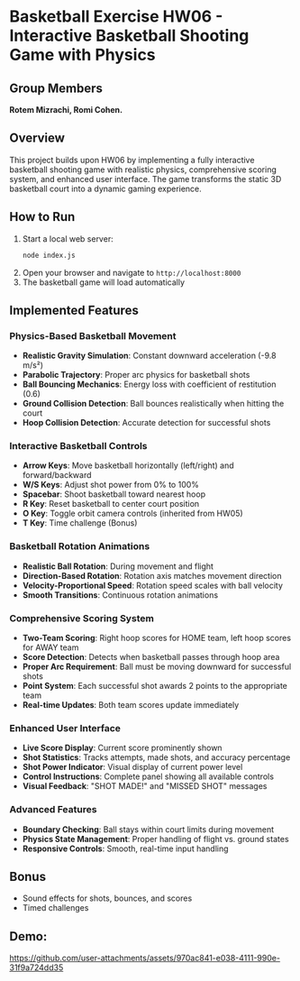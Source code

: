 # Basketball Exercise HW06 - Interactive Basketball Shooting Game with Physics

## Group Members
**Rotem Mizrachi, Romi Cohen.**

## Overview
This project builds upon HW06 by implementing a fully interactive basketball shooting game with realistic physics, comprehensive scoring system, and enhanced user interface. The game transforms the static 3D basketball court into a dynamic gaming experience.

## How to Run
1. Start a local web server:
   ```bash
   node index.js
   ```
2. Open your browser and navigate to `http://localhost:8000`
3. The basketball game will load automatically

## Implemented Features

### Physics-Based Basketball Movement
- **Realistic Gravity Simulation**: Constant downward acceleration (-9.8 m/s²)
- **Parabolic Trajectory**: Proper arc physics for basketball shots
- **Ball Bouncing Mechanics**: Energy loss with coefficient of restitution (0.6)
- **Ground Collision Detection**: Ball bounces realistically when hitting the court
- **Hoop Collision Detection**: Accurate detection for successful shots

### Interactive Basketball Controls
- **Arrow Keys**: Move basketball horizontally (left/right) and forward/backward
- **W/S Keys**: Adjust shot power from 0% to 100%
- **Spacebar**: Shoot basketball toward nearest hoop
- **R Key**: Reset basketball to center court position
- **O Key**: Toggle orbit camera controls (inherited from HW05)
- **T Key**: Time challenge (Bonus)

### Basketball Rotation Animations
- **Realistic Ball Rotation**: During movement and flight
- **Direction-Based Rotation**: Rotation axis matches movement direction
- **Velocity-Proportional Speed**: Rotation speed scales with ball velocity
- **Smooth Transitions**: Continuous rotation animations

### Comprehensive Scoring System
- **Two-Team Scoring**: Right hoop scores for HOME team, left hoop scores for AWAY team
- **Score Detection**: Detects when basketball passes through hoop area
- **Proper Arc Requirement**: Ball must be moving downward for successful shots
- **Point System**: Each successful shot awards 2 points to the appropriate team
- **Real-time Updates**: Both team scores update immediately

### Enhanced User Interface
- **Live Score Display**: Current score prominently shown
- **Shot Statistics**: Tracks attempts, made shots, and accuracy percentage
- **Shot Power Indicator**: Visual display of current power level
- **Control Instructions**: Complete panel showing all available controls
- **Visual Feedback**: "SHOT MADE!" and "MISSED SHOT" messages

### Advanced Features
- **Boundary Checking**: Ball stays within court limits during movement
- **Physics State Management**: Proper handling of flight vs. ground states
- **Responsive Controls**: Smooth, real-time input handling

## Bonus
- Sound effects for shots, bounces, and scores
- Timed challenges

 ## Demo: 


https://github.com/user-attachments/assets/970ac841-e038-4111-990e-31f9a724dd35

